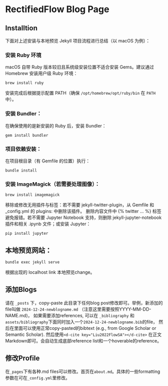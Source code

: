 # RectifiedFlow Blog Page

## Installtion
下面对上述安装与本地预览 Jekyll 项目流程进行总结（以 macOS 为例）：
### 安装 Ruby 环境
macOS 自带 Ruby 版本较旧且系统级安装位置不适合安装 Gems。建议通过 Homebrew 安装用户级 Ruby 环境：
```shell
brew install ruby
```
安装完成后根据提示配置 PATH（确保 `/opt/homebrew/opt/ruby/bin` 在 `PATH` 中）。
### 安装 Bundler：
在确保使用的是新安装的 Ruby 后，安装 Bundler：
```shell
gem install bundler
```
### 项目依赖安装：
在项目根目录（有 Gemfile 的位置）执行：
```shell
bundle install
```
### 安装 ImageMagick（若需要处理图像）：
```shell
brew install imagemagick
```
移除或修改无用插件与标签：若不需要 jekyll-twitter-plugin，从 Gemfile 和 _config.yml 的 plugins: 中删除该插件。 删除内容文件中 {% twitter ... %} 标签避免报错。若不需要 Jupyter Notebook 支持，则删除 jekyll-jupyter-notebook 插件和相关 .ipynb 文件；或安装 Jupyter： 
```shell
pip install jupyter
```
## 本地预览网站：
```shell
bundle exec jekyll serve
```
根据出现的 localhost link 本地预览change。

## 添加Blogs
请在 `_posts` 下，copy-paste 此目录下任何blog post修改即可。举例，新添加的file叫做 `2024-12-24-newblogname.md` （注意这里需要按照YYYY-MM-DD-NAME.md)， 如果需要添加references, 可以在 `_bibliography` 和 `assets/bibliography`下面同时加入一个`2024-12-24-newblogname.bib`的file， 然后在里面可以使用正常copy-pasted的bibtext (e.g., from Google Scholar or Semantic Scholar). 然后使用`<d-cite key="Liu2022FlowSA"></d-cite>` 在正文Markdown即可。会自动生成底部reference list和一个hoverable的reference。

## 修改Profile
在`_pages`下有各种.md files可以修改。首页在`about.md`。具体的一些formatting参数在可在`_config.yml`里修改。
